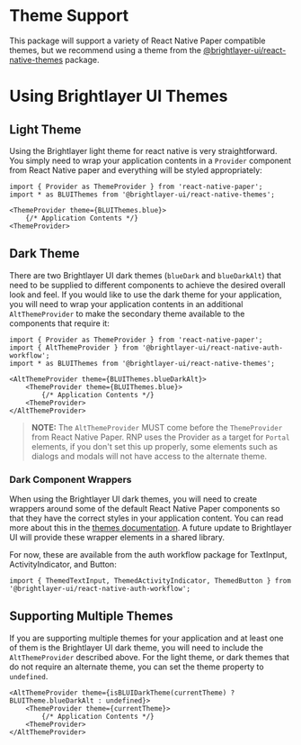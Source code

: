 # Theme Support

This package will support a variety of React Native Paper compatible themes, but we recommend using a theme from the [@brightlayer-ui/react-native-themes](https://www.npmjs.com/package/@brightlayer-ui/react-native-themes) package.

# Using Brightlayer UI Themes

## Light Theme

Using the Brightlayer light theme for react native is very straightforward. You simply need to wrap your application contents in a `Provider` component from React Native paper and everything will be styled appropriately:

```tsx
import { Provider as ThemeProvider } from 'react-native-paper';
import * as BLUIThemes from '@brightlayer-ui/react-native-themes';

<ThemeProvider theme={BLUIThemes.blue}>
    {/* Application Contents */}
<ThemeProvider>
```

## Dark Theme

There are two Brightlayer UI dark themes (`blueDark` and `blueDarkAlt`) that need to be supplied to different components to achieve the desired overall look and feel. If you would like to use the dark theme for your application, you will need to wrap your application contents in an additional `AltThemeProvider` to make the secondary theme available to the components that require it:

```tsx
import { Provider as ThemeProvider } from 'react-native-paper';
import { AltThemeProvider } from '@brightlayer-ui/react-native-auth-workflow';
import * as BLUIThemes from '@brightlayer-ui/react-native-themes';

<AltThemeProvider theme={BLUIThemes.blueDarkAlt}>
    <ThemeProvider theme={BLUIThemes.blue}>
        {/* Application Contents */}
    <ThemeProvider>
</AltThemeProvider>
```

> **NOTE:** The `AltThemeProvider` MUST come before the `ThemeProvider` from React Native Paper. RNP uses the Provider as a target for `Portal` elements, if you don't set this up properly, some elements such as dialogs and modals will not have access to the alternate theme.

### Dark Component Wrappers

When using the Brightlayer UI dark themes, you will need to create wrappers around some of the default React Native Paper components so that they have the correct styles in your application content. You can read more about this in the [themes documentation](https://github.com/brightlayer-ui/themes/tree/master/react-native#dark-theme). A future update to Brightlayer UI will provide these wrapper elements in a shared library.

For now, these are available from the auth workflow package for TextInput, ActivityIndicator, and Button:

```tsx
import { ThemedTextInput, ThemedActivityIndicator, ThemedButton } from '@brightlayer-ui/react-native-auth-workflow';
```

## Supporting Multiple Themes

If you are supporting multiple themes for your application and at least one of them is the Brightlayer UI dark theme, you will need to include the `AltThemeProvider` described above. For the light theme, or dark themes that do not require an alternate theme, you can set the theme property to `undefined`.

```tsx
<AltThemeProvider theme={isBLUIDarkTheme(currentTheme) ? BLUITheme.blueDarkAlt : undefined}>
    <ThemeProvider theme={currentTheme}>
        {/* Application Contents */}
    <ThemeProvider>
</AltThemeProvider>
```
